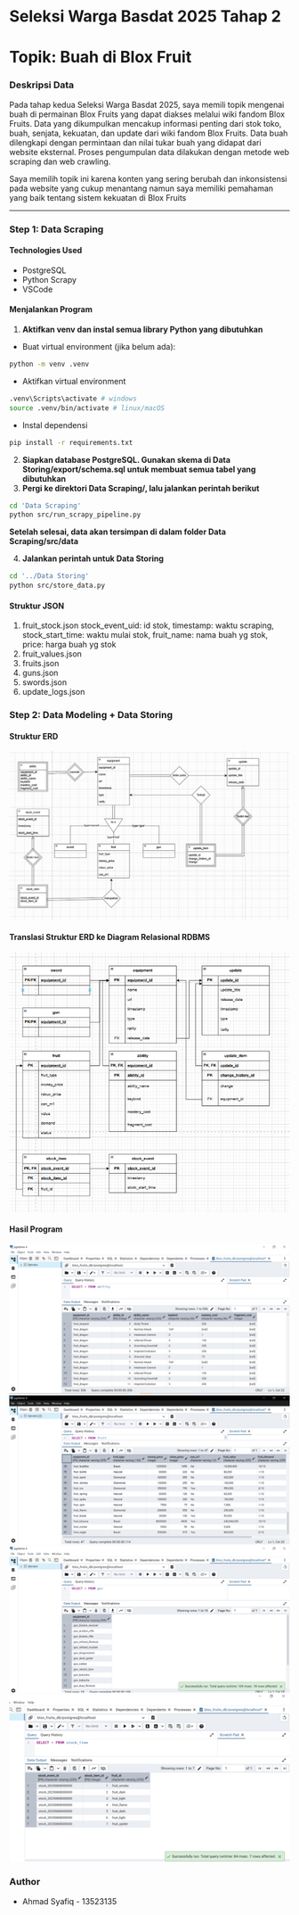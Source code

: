 # Seleksi Warga Basdat 2025 Tahap 2
# Topik: Buah di Blox Fruit

### Deskripsi Data

Pada tahap kedua Seleksi Warga Basdat 2025, saya memili topik mengenai buah di permainan Blox Fruits yang dapat diakses melalui wiki fandom Blox Fruits. Data yang dikumpulkan mencakup informasi penting dari stok toko, buah, senjata, kekuatan, dan update dari wiki fandom Blox Fruits. Data buah dilengkapi dengan permintaan dan nilai tukar buah yang didapat dari website eksternal. Proses pengumpulan data dilakukan dengan metode web scraping dan web crawling. 

Saya memilih topik ini karena konten yang sering berubah dan inkonsistensi pada website yang cukup menantang namun saya memiliki pemahaman yang baik tentang sistem kekuatan di Blox Fruits

---
### Step 1: Data Scraping

#### Technologies Used
- PostgreSQL
- Python Scrapy
- VSCode

#### Menjalankan Program
1. **Aktifkan venv dan instal semua library Python yang dibutuhkan**
- Buat virtual environment (jika belum ada):
```bash
python -m venv .venv
```
- Aktifkan virtual environment
```bash
.venv\Scripts\activate # windows
source .venv/bin/activate # linux/macOS
```
- Instal dependensi
```bash
pip install -r requirements.txt
```
2. **Siapkan database PostgreSQL. Gunakan skema di Data Storing/export/schema.sql untuk membuat semua tabel yang dibutuhkan**
3. **Pergi ke direktori Data Scraping/, lalu jalankan perintah berikut**
```bash
cd 'Data Scraping'
python src/run_scrapy_pipeline.py
```
**Setelah selesai, data akan tersimpan di dalam folder Data Scraping/src/data**


4. **Jalankan perintah untuk Data Storing**
```bash
cd '../Data Storing'
python src/store_data.py
```

#### Struktur JSON
1. fruit_stock.json
stock_event_uid: id stok, timestamp: waktu scraping, stock_start_time: waktu mulai stok,  fruit_name: nama buah yg stok, price: harga buah yg stok
2. fruit_values.json
4. fruits.json
5. guns.json
6. swords.json
7. update_logs.json
   
### Step 2: Data Modeling + Data Storing
#### Struktur ERD
![ERD Database](Data%20Storing/design/ER_Diagram.png)

#### Translasi Struktur ERD ke Diagram Relasional RDBMS
![Relational Diagram Database](Data%20Storing/design/Relational_Diagram.png)

#### Hasil Program
![ability](Data%20Storing/screenshot/ability.png)
![ability](Data%20Storing/screenshot/fruit.png)
![ability](Data%20Storing/screenshot/gun.png)
![ability](Data%20Storing/screenshot/stock_item.png)

### Author
- Ahmad Syafiq - 13523135
